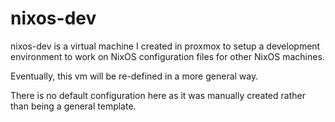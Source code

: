 # nixos-dev

nixos-dev is a virtual machine I created in proxmox to setup a development environment to work on NixOS configuration files for other NixOS machines.

Eventually, this vm will be re-defined in a more general way.

There is no default configuration here as it was manually created rather than being a general template.

